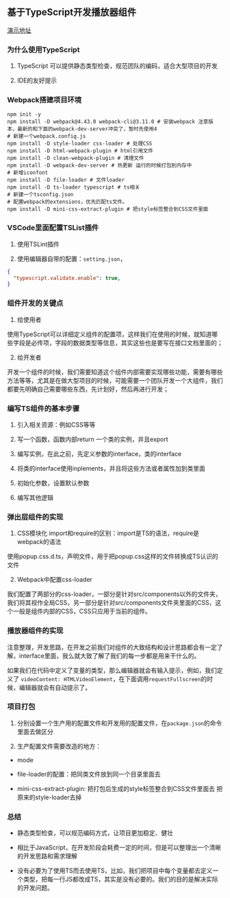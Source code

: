 ## 基于TypeScript开发播放器组件

[演示地址](https://beat-the-buzzer.github.io/my-ts-video/)

### 为什么使用TypeScript

1. TypeScript 可以提供静态类型检查，规范团队的编码，适合大型项目的开发

2. IDE的友好提示

### Webpack搭建项目环境

```shell
npm init -y
npm install -D webpack@4.43.0 webpack-cli@3.11.0 # 安装webpack 注意版本，最新的和下面的webpack-dev-server冲突了，暂时先使用4
# 新建一个webpack.config.js
npm install -D style-loader css-loader # 处理CSS
npm install -D html-webpack-plugin # html引用文件
npm install -D clean-webpack-plugin # 清理文件
npm install -D webpack-dev-server # 热更新 运行的时候打包到内存中
# 新增iconfont
npm install -D file-loader # 文件loader
npm install -D ts-loader typescript # ts相关
# 新建一个tsconfig.json
# 配置webpack的extensions，优先匹配ts文件。
npm install -D mini-css-extract-plugin # 把style标签整合到CSS文件里面
```

### VSCode里面配置TSList插件

1. 使用TSLint插件

2. 使用编辑器自带的配置：`setting.json`，

```json
{
  "typescript.validate.enable": true,
}
```

### 组件开发的关键点

1. 给使用者

使用TypeScript可以详细定义组件的配置项，这样我们在使用的时候，就知道哪些字段是必传项，字段的数据类型等信息，其实这些也是要写在接口文档里面的；

2. 给开发者

开发一个组件的时候，我们需要知道这个组件内部需要实现哪些功能，需要有哪些方法等等，尤其是在做大型项目的时候，可能需要一个团队开发一个大组件，我们都要先明确自己需要哪些东西，先计划好，然后再进行开发；

### 编写TS组件的基本步骤

1. 引入相关资源：例如CSS等等

2. 写一个函数，函数内部return 一个类的实例，并且export

3. 编写实例，在此之前，先定义参数的interface，类的interface

4. 将类的interface使用inplements，并且将这些方法或者属性加到类里面

5. 初始化参数，设置默认参数

6. 编写其他逻辑

### 弹出层组件的实现

1. CSS模块化  import和require的区别：import是TS的语法，require是webpack的语法

使用popup.css.d.ts，声明文件，用于把popup.css这样的文件转换成TS认识的文件

2. Webpack中配置css-loader

我们配置了两部分的css-loader，一部分是针对src/components以外的文件夹，我们将其视作全局CSS，另一部分是针对src/components文件夹里面的CSS，这个一般是组件内部的CSS，CSS只应用于当前的组件。

### 播放器组件的实现

注意整理，开发思路，在开发之前我们对组件的大致结构和设计思路都会有一定了解，interface里面，我么就大致了解了我们的每一步都是用来干什么的。

如果我们在代码中定义了变量的类型，那么编辑器就会有输入提示，例如，我们定义了 `videoContent: HTMLVideoElement`，在下面调用`requestFullscreen`的时候，编辑器就会有自动提示了。

### 项目打包

1. 分别设置一个生产用的配置文件和开发用的配置文件，在`package.json`的命令里面去做区分

2. 生产配置文件需要改造的地方：

  - mode

  - file-loader的配置：把同类文件放到同一个目录里面去

  - mini-css-extract-plugin: 把打包后生成的style标签整合到CSS文件里面去 把原来的style-loader去掉

###  总结

 - 静态类型检查，可以规范编码方式，让项目更加稳定、健壮

 - 相比于JavaScript，在开发阶段会耗费一定的时间，但是可以整理出一个清晰的开发思路和需求理解

 - 没有必要为了使用TS而去使用TS，比如，我们把项目中每个变量都去定义一个类型，把每一行JS都改成TS，其实是没有必要的。我们的目的是解决实际的开发问题。